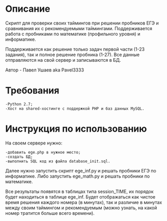# Описание

Скрипт для проверки своих таймингов при решении пробников ЕГЭ  и сравнивания их с рекомендуемыми таймингами. Поддерживается работа с пробниками по математике (профильного уровня) и информатике.

Поддерживается как решение только задач первой части (1-23 задания), так и полное решение пробника (1-27).
Все данные отправляются на свой сервер и записываются в БД.

Автор - Павел Ушаев aka Pavel3333

# Требования
```
-Python 2.7;
-Хост на shared-хостинге с поддержкой PHP и баз данных MySQL.
```

# Инструкция по использованию

На своем сервере нужно:
```
-добавить ege.php в нужное место;
-создать БД;
-выполнить SQL код из файла database_init.sql.
```

Далее нужно запустить скрипт ege_inf.py и решать пробники ЕГЭ по информатике. Либо запустить ege_math.py и решать пробники по математике.

Все результаты появятся в таблицах типа session_TIME, их порядок будет находиться в таблице ege_inf.
Будет отображаться как чистое время решения каждого номера (в минутах), так и различие в минутах между своим таймингом и рекомендуемым (можно узнать, на какой номер тратится больше всего времени).
